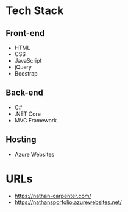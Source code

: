 # Tech Stack

## Front-end
- HTML
- CSS
- JavaScript
- jQuery
- Boostrap

## Back-end
- C#
- .NET Core
- MVC Framework

## Hosting
- Azure Websites

# URLs
- https://nathan-carpenter.com/
- https://nathansporfolio.azurewebsites.net/
